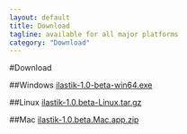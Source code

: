 ```yaml
---
layout: default
title: Download
tagline: available for all major platforms
category: "Download"
---
```

#Download

##Windows
[ilastik-1.0-beta-win64.exe](https://docs.google.com/file/d/0B6oM8wrl4_PSUE12QnB4amlWZFE/edit?usp=sharing)

##Linux
[ilastik-1.0.beta-Linux.tar.gz](https://docs.google.com/file/d/0B6oM8wrl4_PSWVdNNUk0LVU1Mzg/edit?usp=sharing)

##Mac
[ilastik-1.0.beta.Mac.app.zip](https://docs.google.com/file/d/0B6oM8wrl4_PSUUZ0SmRpUDRBX1k/edit?usp=sharing)
